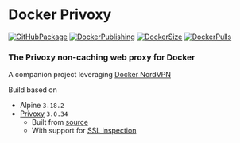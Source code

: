 # Docker Privoxy

[![GitHubPackage][GitHubPackageBadge]][GitHubPackageLink]
[![DockerPublishing][DockerPublishingBadge]][DockerLink]
[![DockerSize][DockerSizeBadge]][DockerLink]
[![DockerPulls][DockerPullsBadge]][DockerLink]

### The Privoxy non-caching web proxy for Docker

A companion project leveraging [Docker NordVPN](https://github.com/tmknight/docker-nordvpn)

Build based on

- Alpine `3.18.2`
- [Privoxy](https://www.privoxy.org/) `3.0.34`
  - Built from [source](https://www.privoxy.org/gitweb/?p=privoxy.git;a=summary)
  - With support for [SSL inspection](https://www.privoxy.org/faq/misc.html#SSL)

[GitHubPackageBadge]: https://github.com/tmknight/docker-privoxy/actions/workflows/github-package.yml/badge.svg
[GitHubPackageLink]: https://github.com/tmknight/docker-privoxy/pkgs/container/privoxy
[DockerPublishingBadge]: https://github.com/tmknight/docker-privoxy/actions/workflows/docker-publish.yml/badge.svg
[DockerPullsBadge]: https://badgen.net/docker/pulls/tmknight88/privoxy?icon=docker&label=Docker+Pulls&labelColor=black&color=green
[DockerSizeBadge]: https://badgen.net/docker/size/tmknight88/privoxy/latest?icon=docker&label=Docker+Size&labelColor=black&color=green
[DockerLink]: https://hub.docker.com/r/tmknight88/privoxy
